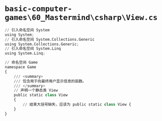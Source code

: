 # `basic-computer-games\60_Mastermind\csharp\View.cs`

```py
// 引入命名空间 System
using System;
// 引入命名空间 System.Collections.Generic
using System.Collections.Generic;
// 引入命名空间 System.Linq
using System.Linq;

// 命名空间 Game
namespace Game
{
    /// <summary>
    /// 包含用于向最终用户显示信息的函数。
    /// </summary>
    // 声明一个静态类 View
    public static class View
    {
        // 结束大括号缺失，应该为 public static class View {
    }
}
```